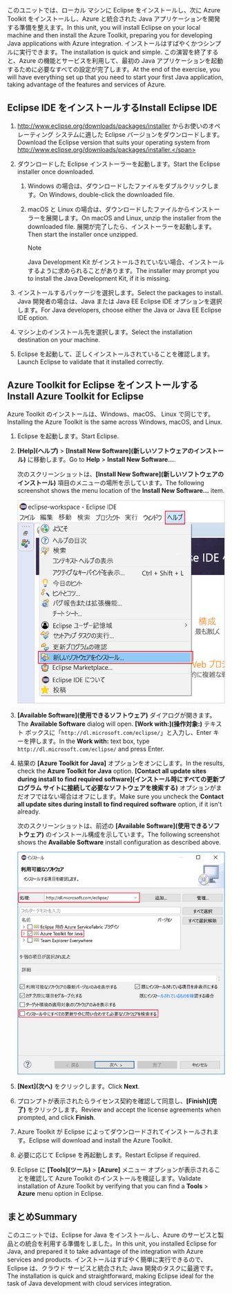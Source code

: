 <span data-ttu-id="f57d6-101">このユニットでは、ローカル マシンに Eclipse をインストールし、次に Azure Toolkit をインストールし、Azure と統合された Java アプリケーションを開発する準備を整えます。</span><span class="sxs-lookup"><span data-stu-id="f57d6-101">In this unit, you will install Eclipse on your local machine and then install the Azure Toolkit, preparing you for developing Java applications with Azure integration.</span></span> <span data-ttu-id="f57d6-102">インストールはすばやくかつシンプルに実行できます。</span><span class="sxs-lookup"><span data-stu-id="f57d6-102">The installation is quick and simple.</span></span> <span data-ttu-id="f57d6-103">この演習を終了すると、Azure の機能とサービスを利用して、最初の Java アプリケーションを起動するために必要なすべての設定が完了します。</span><span class="sxs-lookup"><span data-stu-id="f57d6-103">At the end of the exercise, you will have everything set up that you need to start your first Java application, taking advantage of the features and services of Azure.</span></span>

## <a name="install-eclipse-ide"></a><span data-ttu-id="f57d6-104">Eclipse IDE をインストールする</span><span class="sxs-lookup"><span data-stu-id="f57d6-104">Install Eclipse IDE</span></span>

1. <span data-ttu-id="f57d6-105">http://www.eclipse.org/downloads/packages/installer からお使いのオペレーティング システムに適した Eclipse バージョンをダウンロードします。</span><span class="sxs-lookup"><span data-stu-id="f57d6-105">Download the Eclipse version that suits your operating system from http://www.eclipse.org/downloads/packages/installer.</span></span>

1. <span data-ttu-id="f57d6-106">ダウンロードした Eclipse インストーラーを起動します。</span><span class="sxs-lookup"><span data-stu-id="f57d6-106">Start the Eclipse installer once downloaded.</span></span>

    1. <span data-ttu-id="f57d6-107">Windows の場合は、ダウンロードしたファイルをダブルクリックします。</span><span class="sxs-lookup"><span data-stu-id="f57d6-107">On Windows, double-click the downloaded file.</span></span>

    1. <span data-ttu-id="f57d6-108">macOS と Linux の場合は、ダウンロードしたファイルからインストーラーを展開します。</span><span class="sxs-lookup"><span data-stu-id="f57d6-108">On macOS and Linux, unzip the installer from the downloaded file.</span></span> <span data-ttu-id="f57d6-109">展開が完了したら、インストーラーを起動します。</span><span class="sxs-lookup"><span data-stu-id="f57d6-109">Then start the installer once unzipped.</span></span>

        > [!NOTE]
        > <span data-ttu-id="f57d6-110">Java Development Kit がインストールされていない場合、インストールするように求められることがあります。</span><span class="sxs-lookup"><span data-stu-id="f57d6-110">The installer may prompt you to install the Java Development Kit, if it is missing.</span></span>

1. <span data-ttu-id="f57d6-111">インストールするパッケージを選択します。</span><span class="sxs-lookup"><span data-stu-id="f57d6-111">Select the packages to install.</span></span> <span data-ttu-id="f57d6-112">Java 開発者の場合は、Java または Java EE Eclipse IDE オプションを選択します。</span><span class="sxs-lookup"><span data-stu-id="f57d6-112">For Java developers, choose either the Java or Java EE Eclipse IDE option.</span></span>

1. <span data-ttu-id="f57d6-113">マシン上のインストール先を選択します。</span><span class="sxs-lookup"><span data-stu-id="f57d6-113">Select the installation destination on your machine.</span></span>

1. <span data-ttu-id="f57d6-114">Eclipse を起動して、正しくインストールされていることを確認します。</span><span class="sxs-lookup"><span data-stu-id="f57d6-114">Launch Eclipse to validate that it installed correctly.</span></span>

## <a name="install-azure-toolkit-for-eclipse"></a><span data-ttu-id="f57d6-115">Azure Toolkit for Eclipse をインストールする</span><span class="sxs-lookup"><span data-stu-id="f57d6-115">Install Azure Toolkit for Eclipse</span></span>

<span data-ttu-id="f57d6-116">Azure Toolkit のインストールは、Windows、macOS、 Linux で同じです。</span><span class="sxs-lookup"><span data-stu-id="f57d6-116">Installing the Azure Toolkit is the same across Windows, macOS, and Linux.</span></span>

1. <span data-ttu-id="f57d6-117">Eclipse を起動します。</span><span class="sxs-lookup"><span data-stu-id="f57d6-117">Start Eclipse.</span></span>

1. <span data-ttu-id="f57d6-118">**[Help]\(ヘルプ\)** > **[Install New Software]\(新しいソフトウェアのインストール\)** に移動します。</span><span class="sxs-lookup"><span data-stu-id="f57d6-118">Go to **Help** > **Install New Software...**.</span></span>

    <span data-ttu-id="f57d6-119">次のスクリーンショットは、**[Install New Software]\(新しいソフトウェアのインストール\)** 項目のメニューの場所を示しています。</span><span class="sxs-lookup"><span data-stu-id="f57d6-119">The following screenshot shows the menu location of the **Install New Software...** item.</span></span>

    ![Eclipse の [Help]\(ヘルプ\) メニュー内で強調表示されている [Install New Software]\(新しいソフトウェアのインストール\) オプションのスクリーンショット](../media/7-eclipse-install-new-software.png)

1. <span data-ttu-id="f57d6-121">**[Available Software]\(使用できるソフトウェア\)** ダイアログが開きます。</span><span class="sxs-lookup"><span data-stu-id="f57d6-121">The **Available Software** dialog will open.</span></span> <span data-ttu-id="f57d6-122">**[Work with:]\(操作対象:\)** テキスト ボックスに「`http://dl.microsoft.com/eclipse/`」と入力し、Enter キーを押します。</span><span class="sxs-lookup"><span data-stu-id="f57d6-122">In the **Work with:** text box, type `http://dl.microsoft.com/eclipse/` and press Enter.</span></span>

1. <span data-ttu-id="f57d6-123">結果の **[Azure Toolkit for Java]** オプションをオンにします。</span><span class="sxs-lookup"><span data-stu-id="f57d6-123">In the results, check the **Azure Toolkit for Java** option.</span></span> <span data-ttu-id="f57d6-124">**[Contact all update sites during install to find required software]\(インストール時にすべての更新プログラム サイトに接続して必要なソフトウェアを検索する\)** オプションがまだオフではない場合はオフにします。</span><span class="sxs-lookup"><span data-stu-id="f57d6-124">Make sure you uncheck the **Contact all update sites during install to find required software** option, if it isn't already.</span></span>

    <span data-ttu-id="f57d6-125">次のスクリーンショットは、前述の **[Available Software]\(使用できるソフトウェア\)** のインストール構成を示しています。</span><span class="sxs-lookup"><span data-stu-id="f57d6-125">The following screenshot shows the **Available Software** install configuration as described above.</span></span>

    ![Eclipse の [Available Software]\(使用できるソフトウェア\) ウィンドウのスクリーンショット。Azure Toolkit for Java を検索してインストールするために必要な構成が強調表示されています。](../media/7-eclipse-download-azure-toolkit-for-java.png)

1. <span data-ttu-id="f57d6-127">**[Next]\(次へ\)** をクリックします。</span><span class="sxs-lookup"><span data-stu-id="f57d6-127">Click **Next**.</span></span>

1. <span data-ttu-id="f57d6-128">プロンプトが表示されたらライセンス契約を確認して同意し、**[Finish]\(完了\)** をクリックします。</span><span class="sxs-lookup"><span data-stu-id="f57d6-128">Review and accept the license agreements when prompted, and click **Finish**.</span></span>

1. <span data-ttu-id="f57d6-129">Azure Toolkit が Eclipse によってダウンロードされてインストールされます。</span><span class="sxs-lookup"><span data-stu-id="f57d6-129">Eclipse will download and install the Azure Toolkit.</span></span>

1. <span data-ttu-id="f57d6-130">必要に応じて Eclipse を再起動します。</span><span class="sxs-lookup"><span data-stu-id="f57d6-130">Restart Eclipse if required.</span></span>

1. <span data-ttu-id="f57d6-131">Eclipse に **[Tools]\(ツール\)** > **[Azure]** メニュー オプションが表示されることを確認して Azure Toolkit のインストールを検証します。</span><span class="sxs-lookup"><span data-stu-id="f57d6-131">Validate installation of Azure Toolkit by verifying that you can find a **Tools** > **Azure** menu option in Eclipse.</span></span>

## <a name="summary"></a><span data-ttu-id="f57d6-132">まとめ</span><span class="sxs-lookup"><span data-stu-id="f57d6-132">Summary</span></span>

<span data-ttu-id="f57d6-133">このユニットでは、Eclipse for Java をインストールし、Azure のサービスと製品との統合を利用する準備をしました。</span><span class="sxs-lookup"><span data-stu-id="f57d6-133">In this unit, you installed Eclipse for Java, and prepared it to take advantage of the integration with Azure services and products.</span></span> <span data-ttu-id="f57d6-134">インストールはすばやく簡単に実行できるので、Eclipse は、クラウド サービスと統合された Java 開発のタスクに最適です。</span><span class="sxs-lookup"><span data-stu-id="f57d6-134">The installation is quick and straightforward, making Eclipse ideal for the task of Java development with cloud services integration.</span></span>
